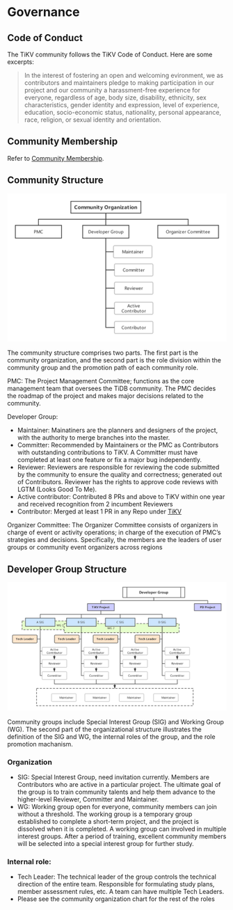 # Governance

## Code of Conduct

The TiKV community follows the TiKV Code of Conduct. Here are some excerpts:

> In the interest of fostering an open and welcoming evironment, we as contributors and maintainers pledge to making participation in our project and our community a harassment-free experience for everyone, regardless of age, body size, disability, ethnicity, sex characteristics, gender identity and expression, level of experience, education, socio-economic status, nationality, personal appearance, race, religion, or sexual identity and orientation.

## Community Membership

Refer to [Community Membership](community-membership.md).

## Community Structure

![community organization](/media/governance/community_organization.png)

The community structure comprises two parts. The first part is the community organization, and the second part is the role division within the community group and the promotion path of each community role.

PMC: The Project Management Committee; functions as the core management team that oversees the TiDB community. The PMC decides the roadmap of the project and makes major decisions related to the community.

Developer Group:

- Maintainer: Mainatiners are the planners and designers of the project, with the authority to merge branches into the master. 
- Committer:  Recommended by Maintainers or the PMC as Contributors with outstanding contributions to TiKV. A Committer must have completed at least one feature or fix a major bug independently.
- Reviewer: Reviewers are responsible for reviewing the code submitted by the community to ensure the quality and correctness; generated out of Contributors. Reviewer has the rights to approve code reviews with LGTM (Looks Good To Me).
- Active contributor: Contributed 8 PRs and above to TiKV within one year and received recognition from 2 incumbent Reviewers
- Contributor: Merged at least 1 PR in any Repo under [TiKV](https://github.com/tikv) 

Organizer Committee:  The Organizer Committee consists of organizers in charge of event or activity operations; in charge of the execution of PMC’s strategies and decisions. Specifically, the members are the leaders of user groups or community event organizers across regions

## Developer Group Structure

![developer group](/media/governance/developer_group.png)

Community groups include Special Interest Group (SIG) and Working Group (WG). The second part of the organizational structure illustrates the definition of the SIG and WG, the internal roles of the group, and the role promotion machanism.

### Organization

* SIG: Special Interest Group, need invitation currently. Members are Contributors who are active in a particular project. The ultimate goal of the group is to train community talents and help them advance to the higher-level Reviewer, Committer and Maintainer.
* WG:  Working group open for everyone, community members can join without a threshold. The working group is a temporary group established to complete a short-term project, and the project is dissolved when it is completed. A working group can involved in multiple interest groups. After a period of training, excellent community members will be selected into a special interest group for further study.

### Internal role:

- Tech Leader: The technical leader of the group controls the technical direction of the entire team. Responsible for formulating study plans, member assessment rules, etc. A team can have multiple Tech Leaders.
- Please see the community organization chart for the rest of the roles
